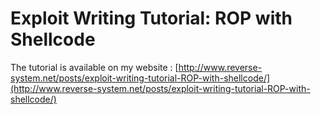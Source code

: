 # Exploit Writing Tutorial: ROP with Shellcode

The tutorial is available on my website : [http://www.reverse-system.net/posts/exploit-writing-tutorial-ROP-with-shellcode/](http://www.reverse-system.net/posts/exploit-writing-tutorial-ROP-with-shellcode/)
